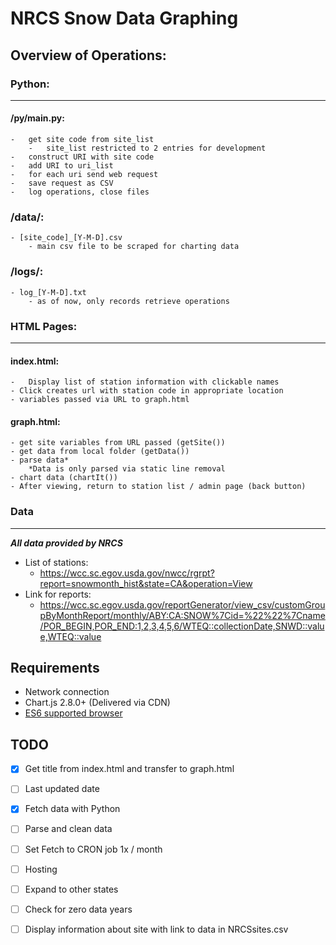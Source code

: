 # NRCS Snow Data Graphing
## Overview of Operations:

### Python: 
-----
#### /py/main.py:
    -   get site code from site_list
        -   site_list restricted to 2 entries for development
    -   construct URI with site code
    -   add URI to uri_list
    -   for each uri send web request
    -   save request as CSV
    -   log operations, close files
### /data/:
    - [site_code]_[Y-M-D].csv
        - main csv file to be scraped for charting data
### /logs/:
    - log_[Y-M-D].txt
        - as of now, only records retrieve operations
### HTML Pages:
-----
#### index.html:
    -   Display list of station information with clickable names
    - Click creates url with station code in appropriate location
    - variables passed via URL to graph.html
#### graph.html:
    - get site variables from URL passed (getSite())
    - get data from local folder (getData())
    - parse data* 
        *Data is only parsed via static line removal
    - chart data (chartIt())
    - After viewing, return to station list / admin page (back button)

### Data
-----
___All data provided by NRCS___
* List of stations:
    * https://wcc.sc.egov.usda.gov/nwcc/rgrpt?report=snowmonth_hist&state=CA&operation=View
* Link for reports:
    * https://wcc.sc.egov.usda.gov/reportGenerator/view_csv/customGroupByMonthReport/monthly/ABY:CA:SNOW%7Cid=%22%22%7Cname/POR_BEGIN,POR_END:1,2,3,4,5,6/WTEQ::collectionDate,SNWD::value,WTEQ::value
    
    
## Requirements
* Network connection
* Chart.js 2.8.0+ (Delivered via CDN)
* [ES6 supported browser](https://caniuse.com/#feat=es6)

## TODO
- [x] Get title from index.html and transfer to graph.html
- [ ] Last updated date
- [x] Fetch data with Python
- [ ] Parse and clean data
- [ ] Set Fetch to CRON job 1x /  month
- [ ] Hosting
- [ ] Expand to other states
- [ ] Check for zero data years
- [ ] Display information about site with link to data in NRCSsites.csv


